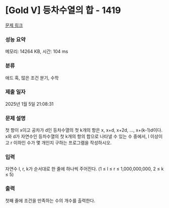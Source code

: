 # [Gold V] 등차수열의 합 - 1419 

[문제 링크](https://www.acmicpc.net/problem/1419) 

### 성능 요약

메모리: 14264 KB, 시간: 104 ms

### 분류

애드 혹, 많은 조건 분기, 수학

### 제출 일자

2025년 1월 5일 21:08:31

### 문제 설명

<p>첫 항이 x이고 공차가 d인 등차수열의 첫 k개의 항은 x, x+d, x+2d, ..., x+(k-1)d이다. x와 d가 자연수인 등차수열의 첫 k개의 항의 합으로 나타낼 수 있는 수 중에서, l 이상이고 r 이하인 수가 몇 개인지 구하는 프로그램을 작성하시오.</p>

### 입력 

 <p>자연수 l, r, k가 순서대로 한 줄에 하나씩 주어진다. (1 ≤ l ≤ r ≤ 1,000,000,000, 2 ≤ k ≤ 5)</p>

### 출력 

 <p>첫째 줄에 조건을 만족하는 수의 개수를 출력한다.</p>

